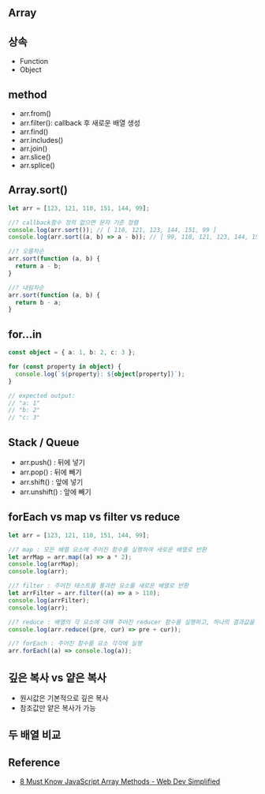 ## Array

## 상속

- Function
- Object

## method

- arr.from()
- arr.filter(): callback 후 새로운 배열 생성
- arr.find()
- arr.includes()
- arr.join()
- arr.slice()
- arr.splice()

## Array.sort()

```js
let arr = [123, 121, 110, 151, 144, 99];

//? callback함수 정의 없으면 문자 기준 정렬
console.log(arr.sort()); // [ 110, 121, 123, 144, 151, 99 ]
console.log(arr.sort((a, b) => a - b)); // [ 99, 110, 121, 123, 144, 151 ]

//? 오름차순
arr.sort(function (a, b) {
  return a - b;
}

//? 내림차순
arr.sort(function (a, b) {
  return b - a;
}
```

## for...in

```ts
const object = { a: 1, b: 2, c: 3 };

for (const property in object) {
  console.log(`${property}: ${object[property]}`);
}

// expected output:
// "a: 1"
// "b: 2"
// "c: 3"
```

## Stack / Queue

- arr.push() : 뒤에 넣기
- arr.pop() : 뒤에 빼기
- arr.shift() : 앞에 넣기
- arr.unshift() : 앞에 빼기

## forEach vs map vs filter vs reduce

```js
let arr = [123, 121, 110, 151, 144, 99];

//? map : 모든 배열 요소에 주어진 함수를 실행하여 새로운 배열로 반환
let arrMap = arr.map((a) => a * 2);
console.log(arrMap);
console.log(arr);

//? filter : 주어진 테스트를 통과한 요소를 새로운 배열로 반환
let arrFilter = arr.filter((a) => a > 110);
console.log(arrFilter);
console.log(arr);

//? reduce : 배열의 각 요소에 대해 주어진 reducer 함수를 실행하고, 하나의 결과값을 반환
console.log(arr.reduce((pre, cur) => pre + cur));

//? forEach : 주어진 함수를 요소 각각에 실행
arr.forEach((a) => console.log(a));
```

## 깊은 복사 vs 얕은 복사

- 원시값은 기본적으로 깊은 복사
- 참조값만 얕은 복사가 가능

## 두 배열 비교

## Reference

- [8 Must Know JavaScript Array Methods - Web Dev Simplified](https://youtu.be/R8rmfD9Y5-c)
